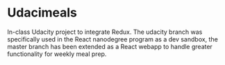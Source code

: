 # Udacimeals

In-class Udacity project to integrate Redux.
The udacity branch was specifically used in the React nanodegree program as a dev sandbox, the master branch has been extended as a React webapp to handle greater functionality for weekly meal prep.